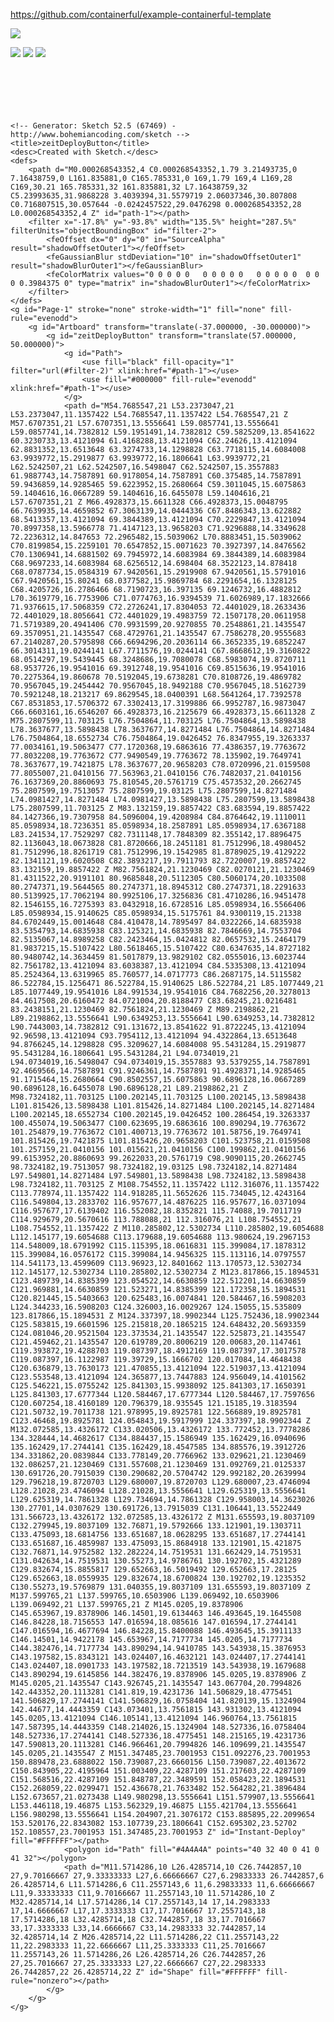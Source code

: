 https://github.com/containerful/example-containerful-template

<img src="https://raw.githubusercontent.com/containerful/example-containerful-template/master/button.svg?sanitize=1" />

![](https://raw.githubusercontent.com/containerful/example-containerful-template/master/button.svg?sanitize=1)
![](https://rawgit.githubusercontent.com/containerful/example-containerful-template/master/button.svg?sanitize=1)
![](https://rawgit.github.com/containerful/example-containerful-template/master/button.svg?sanitize=1)

<svg width="209px" height="72px" viewBox="0 0 209 72" version="1.1" xmlns="http://www.w3.org/2000/svg" xmlns:xlink="http://www.w3.org/1999/xlink">

    <!-- Generator: Sketch 52.5 (67469) - http://www.bohemiancoding.com/sketch -->
    <title>zeitDeployButton</title>
    <desc>Created with Sketch.</desc>
    <defs>
        <path d="M0.000268543352,4 C0.000268543352,1.79 3.21493735,0 7.16438759,0 L161.835881,0 C165.785331,0 169,1.79 169,4 L169,28 C169,30.21 165.785331,32 161.835881,32 L7.16438759,32 C5.23993635,31.9868228 3.4039394,31.5579719 2.06037346,30.807808 C0.716807515,30.057644 -0.0242457522,29.0476298 0.000268543352,28 L0.000268543352,4 Z" id="path-1"></path>
        <filter x="-17.8%" y="-93.8%" width="135.5%" height="287.5%" filterUnits="objectBoundingBox" id="filter-2">
            <feOffset dx="0" dy="0" in="SourceAlpha" result="shadowOffsetOuter1"></feOffset>
            <feGaussianBlur stdDeviation="10" in="shadowOffsetOuter1" result="shadowBlurOuter1"></feGaussianBlur>
            <feColorMatrix values="0 0 0 0 0   0 0 0 0 0   0 0 0 0 0  0 0 0 0.3984375 0" type="matrix" in="shadowBlurOuter1"></feColorMatrix>
        </filter>
    </defs>
    <g id="Page-1" stroke="none" stroke-width="1" fill="none" fill-rule="evenodd">
        <g id="Artboard" transform="translate(-37.000000, -30.000000)">
            <g id="zeitDeployButton" transform="translate(57.000000, 50.000000)">
                <g id="Path">
                    <use fill="black" fill-opacity="1" filter="url(#filter-2)" xlink:href="#path-1"></use>
                    <use fill="#000000" fill-rule="evenodd" xlink:href="#path-1"></use>
                </g>
                <path d="M54.7685547,21 L53.2373047,21 L53.2373047,11.1357422 L54.7685547,11.1357422 L54.7685547,21 Z M57.6707351,21 L57.6707351,13.5556641 L59.0857741,13.5556641 L59.0857741,14.7382812 L59.1951491,14.7382812 C59.5825209,13.8541622 60.3230733,13.4121094 61.4168288,13.4121094 C62.24626,13.4121094 62.8831352,13.6513648 63.3274733,14.1298828 C63.7718115,14.6084008 63.9939772,15.2919877 63.9939772,16.1806641 L63.9939772,21 L62.5242507,21 L62.5242507,16.5498047 C62.5242507,15.3557883 61.9887743,14.7587891 60.9178054,14.7587891 C60.375485,14.7587891 59.9436859,14.9285465 59.6223952,15.2680664 C59.3011045,15.6075863 59.1404616,16.0667289 59.1404616,16.6455078 L59.1404616,21 L57.6707351,21 Z M66.4928373,15.6611328 C66.4928373,15.0048795 66.7639935,14.4659852 67.3063139,14.0444336 C67.8486343,13.622882 68.5413357,13.4121094 69.3844389,13.4121094 C70.2229847,13.4121094 70.8997358,13.5966778 71.4147123,13.9658203 C71.9296888,14.3349628 72.2236312,14.847653 72.2965482,15.5039062 L70.8883451,15.5039062 C70.8199854,15.2259101 70.6547852,15.0071623 70.3927397,14.8476562 C70.1306941,14.6881502 69.7945972,14.6083984 69.3844389,14.6083984 C68.9697233,14.6083984 68.6256512,14.698404 68.3522123,14.878418 C68.0787734,15.0584319 67.9420561,15.2919908 67.9420561,15.5791016 C67.9420561,15.80241 68.0377582,15.9869784 68.2291654,16.1328125 C68.4205726,16.2786466 68.7190723,16.397135 69.1246732,16.4882812 L70.3619779,16.7753906 C71.0774763,16.9394539 71.6026989,17.1832666 71.9376615,17.5068359 C72.2726241,17.8304053 72.4401029,18.2633436 72.4401029,18.8056641 C72.4401029,19.4983759 72.1507178,20.0611958 71.5719389,20.4941406 C70.9931599,20.9270855 70.2548861,21.1435547 69.3570951,21.1435547 C68.4729761,21.1435547 67.7586278,20.9555683 67.2140287,20.5795898 C66.6694296,20.2036114 66.3652335,19.6852247 66.3014311,19.0244141 L67.7711576,19.0244141 C67.8668612,19.3160822 68.0514297,19.5439445 68.3248686,19.7080078 C68.5983074,19.8720711 68.9537726,19.9541016 69.3912748,19.9541016 C69.8515636,19.9541016 70.2275364,19.860678 70.5192045,19.6738281 C70.8108726,19.4869782 70.9567045,19.2454442 70.9567045,18.9492188 C70.9567045,18.5162739 70.5921248,18.213217 69.8629545,18.0400391 L68.5641264,17.7392578 C67.8531853,17.5706372 67.3302413,17.3199886 66.9952787,16.9873047 C66.6603161,16.6546207 66.4928373,16.2125679 66.4928373,15.6611328 Z M75.2807599,11.703125 L76.7504864,11.703125 L76.7504864,13.5898438 L78.3637677,13.5898438 L78.3637677,14.8271484 L76.7504864,14.8271484 L76.7504864,18.6552734 C76.7504864,19.0426452 76.8347955,19.3263337 77.0034161,19.5063477 C77.1720368,19.6863616 77.4386357,19.7763672 77.8032208,19.7763672 C77.9490549,19.7763672 78.135902,19.7649741 78.3637677,19.7421875 L78.3637677,20.9658203 C78.0720996,21.0159508 77.8055007,21.0410156 77.563963,21.0410156 C76.7482037,21.0410156 76.1637369,20.8860693 75.810545,20.5761719 C75.4573532,20.2662745 75.2807599,19.7513057 75.2807599,19.03125 L75.2807599,14.8271484 L74.0981427,14.8271484 L74.0981427,13.5898438 L75.2807599,13.5898438 L75.2807599,11.703125 Z M83.132159,19.8857422 C83.683594,19.8857422 84.1427366,19.7307958 84.5096004,19.4208984 C84.8764642,19.1110011 85.0598934,18.7236351 85.0598934,18.2587891 L85.0598934,17.6367188 L83.241534,17.7529297 C82.7311148,17.7848309 82.355142,17.8896475 82.1136043,18.0673828 C81.8720666,18.2451181 81.7512996,18.4980452 81.7512996,18.8261719 C81.7512996,19.1542985 81.8789025,19.4129222 82.1341121,19.6020508 C82.3893217,19.7911793 82.7220007,19.8857422 83.132159,19.8857422 Z M82.7561824,21.1230469 C82.0270121,21.1230469 81.4311522,20.9191101 80.9685848,20.5112305 C80.5060174,20.1033508 80.2747371,19.5644565 80.2747371,18.8945312 C80.2747371,18.2291633 80.5139925,17.7062194 80.9925106,17.3256836 C81.4710286,16.9451478 82.1546155,16.7275393 83.0432918,16.6728516 L85.0598934,16.5566406 L85.0598934,15.9140625 C85.0598934,15.5175761 84.9300119,15.21338 84.6702449,15.0014648 C84.410478,14.7895497 84.0322266,14.6835938 83.5354793,14.6835938 C83.125321,14.6835938 82.7846669,14.7553704 82.5135067,14.8989258 C82.2423464,15.0424812 82.0657532,15.2464179 81.9837215,15.5107422 L80.5618465,15.5107422 C80.6347635,14.8727182 80.9480742,14.3634459 81.5017879,13.9829102 C82.0555016,13.6023744 82.7561782,13.4121094 83.6038387,13.4121094 C84.5335308,13.4121094 85.2524364,13.6319965 85.760577,14.0717773 C86.2687175,14.5115582 86.522784,15.1256471 86.522784,15.9140625 L86.522784,21 L85.1077449,21 L85.1077449,19.9541016 L84.991534,19.9541016 C84.7682256,20.3278013 84.4617508,20.6160472 84.0721004,20.8188477 C83.68245,21.0216481 83.2438151,21.1230469 82.7561824,21.1230469 Z M89.2198862,21 L89.2198862,13.5556641 L90.6349253,13.5556641 L90.6349253,14.7382812 L90.7443003,14.7382812 C91.131672,13.8541622 91.8722245,13.4121094 92.96598,13.4121094 C93.7954112,13.4121094 94.4322864,13.6513648 94.8766245,14.1298828 C95.3209627,14.6084008 95.5431284,15.2919877 95.5431284,16.1806641 L95.5431284,21 L94.0734019,21 L94.0734019,16.5498047 C94.0734019,15.3557883 93.5379255,14.7587891 92.4669566,14.7587891 C91.9246361,14.7587891 91.4928371,14.9285465 91.1715464,15.2680664 C90.8502557,15.6075863 90.6896128,16.0667289 90.6896128,16.6455078 L90.6896128,21 L89.2198862,21 Z M98.7324182,11.703125 L100.202145,11.703125 L100.202145,13.5898438 L101.815426,13.5898438 L101.815426,14.8271484 L100.202145,14.8271484 L100.202145,18.6552734 C100.202145,19.0426452 100.286454,19.3263337 100.455074,19.5063477 C100.623695,19.6863616 100.890294,19.7763672 101.254879,19.7763672 C101.400713,19.7763672 101.58756,19.7649741 101.815426,19.7421875 L101.815426,20.9658203 C101.523758,21.0159508 101.257159,21.0410156 101.015621,21.0410156 C100.199862,21.0410156 99.6153952,20.8860693 99.2622033,20.5761719 C98.9090115,20.2662745 98.7324182,19.7513057 98.7324182,19.03125 L98.7324182,14.8271484 L97.549801,14.8271484 L97.549801,13.5898438 L98.7324182,13.5898438 L98.7324182,11.703125 Z M108.754552,11.1357422 L112.316076,11.1357422 C113.778974,11.1357422 114.918285,11.5652626 115.734045,12.4243164 C116.549804,13.2833702 116.957677,14.4876225 116.957677,16.0371094 C116.957677,17.6139402 116.552082,18.8352821 115.74088,19.7011719 C114.929679,20.5670616 113.788088,21 112.316076,21 L108.754552,21 L108.754552,11.1357422 Z M110.285802,12.5302734 L110.285802,19.6054688 L112.145177,19.6054688 C113.179688,19.6054688 113.980624,19.2967153 114.548009,18.6791992 C115.115395,18.0616831 115.399084,17.1878312 115.399084,16.0576172 C115.399084,14.9456325 115.113116,14.0797557 114.541173,13.4599609 C113.96923,12.8401662 113.170573,12.5302734 112.145177,12.5302734 L110.285802,12.5302734 Z M123.817866,15.1894531 C123.489739,14.8385399 123.054522,14.6630859 122.512201,14.6630859 C121.969881,14.6630859 121.523271,14.8385399 121.172358,15.1894531 C120.821445,15.5403663 120.625483,16.0074841 120.584467,16.5908203 L124.344233,16.5908203 C124.326003,16.0029267 124.15055,15.535809 123.817866,15.1894531 Z M124.337397,18.9902344 L125.752436,18.9902344 C125.583815,19.6601596 125.215818,20.1865215 124.648432,20.5693359 C124.081046,20.9521504 123.373534,21.1435547 122.525873,21.1435547 C121.459462,21.1435547 120.619789,20.8006219 120.00683,20.1147461 C119.393872,19.4288703 119.087397,18.4912169 119.087397,17.3017578 C119.087397,16.1122987 119.39729,15.1666702 120.017084,14.4648438 C120.636879,13.7630173 121.470855,13.4121094 122.519037,13.4121094 C123.553548,13.4121094 124.365877,13.7447883 124.956049,14.4101562 C125.546221,15.0755242 125.841303,15.9938092 125.841303,17.1650391 L125.841303,17.6777344 L120.584467,17.6777344 L120.584467,17.7597656 C120.607254,18.4160189 120.796379,18.935545 121.15185,19.3183594 C121.50732,19.7011738 121.978995,19.8925781 122.566889,19.8925781 C123.46468,19.8925781 124.054843,19.5917999 124.337397,18.9902344 Z M132.072585,13.4326172 C133.020506,13.4326172 133.772452,13.7778286 134.328444,14.4682617 C134.884437,15.1586949 135.162429,16.0940696 135.162429,17.2744141 C135.162429,18.4547585 134.885576,19.3912726 134.331862,20.0839844 C133.778149,20.7766962 133.029621,21.1230469 132.086257,21.1230469 C131.557608,21.1230469 131.092769,21.0125337 130.691726,20.7915039 C130.290682,20.5704742 129.992182,20.2639994 129.796218,19.8720703 L129.680007,19.8720703 L129.680007,23.4746094 L128.21028,23.4746094 L128.21028,13.5556641 L129.625319,13.5556641 L129.625319,14.7861328 L129.734694,14.7861328 C129.958003,14.3623026 130.27701,14.0307629 130.691726,13.7915039 C131.106441,13.5522449 131.566723,13.4326172 132.072585,13.4326172 Z M131.655593,19.8037109 C132.279945,19.8037109 132.76871,19.5792666 133.121901,19.1303711 C133.475093,18.6814756 133.651687,18.0628295 133.651687,17.2744141 C133.651687,16.4859987 133.475093,15.8684918 133.121901,15.421875 C132.76871,14.9752582 132.282224,14.7519531 131.662429,14.7519531 C131.042634,14.7519531 130.55273,14.9786761 130.192702,15.4321289 C129.832674,15.8855817 129.652663,16.5019492 129.652663,17.28125 C129.652663,18.0559935 129.832674,18.6700824 130.192702,19.1235352 C130.55273,19.5769879 131.040355,19.8037109 131.655593,19.8037109 Z M137.599765,21 L137.599765,10.6503906 L139.069492,10.6503906 L139.069492,21 L137.599765,21 Z M145.0205,19.8378906 C145.653967,19.8378906 146.14501,19.6134463 146.493645,19.1645508 C146.84228,18.7156553 147.016594,18.085616 147.016594,17.2744141 C147.016594,16.4677694 146.84228,15.8400088 146.493645,15.3911133 C146.14501,14.9422178 145.653967,14.7177734 145.0205,14.7177734 C144.382476,14.7177734 143.890294,14.9410785 143.543938,15.3876953 C143.197582,15.8343121 143.024407,16.4632121 143.024407,17.2744141 C143.024407,18.0901733 143.197582,18.7213519 143.543938,19.1679688 C143.890294,19.6145856 144.382476,19.8378906 145.0205,19.8378906 Z M145.0205,21.1435547 C143.926745,21.1435547 143.067704,20.7994826 142.443352,20.1113281 C141.819,19.4231736 141.506829,18.4775451 141.506829,17.2744141 C141.506829,16.0758404 141.820139,15.1324904 142.44677,14.4443359 C143.073401,13.7561815 143.931302,13.4121094 145.0205,13.4121094 C146.105141,13.4121094 146.960764,13.7561815 147.587395,14.4443359 C148.214026,15.1324904 148.527336,16.0758404 148.527336,17.2744141 C148.527336,18.4775451 148.215165,19.4231736 147.590813,20.1113281 C146.966461,20.7994826 146.109699,21.1435547 145.0205,21.1435547 Z M151.347485,23.7001953 C151.092276,23.7001953 150.889478,23.6888022 150.739087,23.6660156 L150.739087,22.4013672 C150.843905,22.4195964 151.003409,22.4287109 151.217603,22.4287109 C151.568516,22.4287109 151.848787,22.3489591 152.058423,22.1894531 C152.268059,22.0299471 152.436678,21.7633482 152.564282,21.3896484 L152.673657,21.0273438 L149.980298,13.5556641 L151.579907,13.5556641 L153.446118,19.46875 L153.562329,19.46875 L155.421704,13.5556641 L156.980298,13.5556641 L154.204907,21.3076172 C153.885895,22.2099654 153.520176,22.8343082 153.107739,23.1806641 C152.695302,23.52702 152.108557,23.7001953 151.347485,23.7001953 Z" id="Instant-Deploy" fill="#FFFFFF"></path>
                <polygon id="Path" fill="#4A4A4A" points="40 32 40 0 41 0 41 32"></polygon>
                <path d="M11.5714286,10 L26.4285714,10 C26.7442857,10 27,9.70166667 27,9.33333333 L27,6.66666667 C27,6.29833333 26.7442857,6 26.4285714,6 L11.5714286,6 C11.2557143,6 11,6.29833333 11,6.66666667 L11,9.33333333 C11,9.70166667 11.2557143,10 11.5714286,10 Z M32.4285714,14 L17.5714286,14 C17.2557143,14 17,14.2983333 17,14.6666667 L17,17.3333333 C17,17.7016667 17.2557143,18 17.5714286,18 L32.4285714,18 C32.7442857,18 33,17.7016667 33,17.3333333 L33,14.6666667 C33,14.2983333 32.7442857,14 32.4285714,14 Z M26.4285714,22 L11.5714286,22 C11.2557143,22 11,22.2983333 11,22.6666667 L11,25.3333333 C11,25.7016667 11.2557143,26 11.5714286,26 L26.4285714,26 C26.7442857,26 27,25.7016667 27,25.3333333 L27,22.6666667 C27,22.2983333 26.7442857,22 26.4285714,22 Z" id="Shape" fill="#FFFFFF" fill-rule="nonzero"></path>
            </g>
        </g>
    </g>

</svg>

